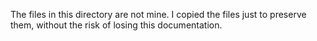 The files in this directory are not mine. I copied the files just to preserve
them, without the risk of losing this documentation.
